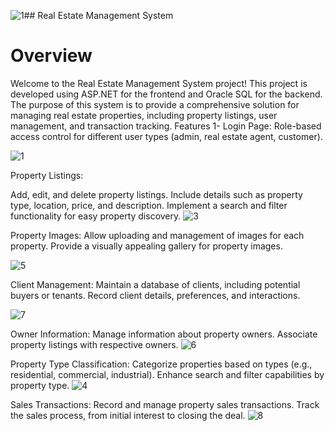 ![1](https://github.com/RahmaCorleone/Real-Estate-System/assets/100363780/686892a5-3722-4db4-95ee-a359750df667)## Real Estate Management System
# Overview
Welcome to the Real Estate Management System project! This project is developed using ASP.NET for the frontend and Oracle SQL for the backend. 
The purpose of this system is to provide a comprehensive solution for managing real estate properties, including property listings, user management, and transaction tracking.
Features
1- Login Page:
Role-based access control for different user types (admin, real estate agent, customer).

![1](https://github.com/RahmaCorleone/Real-Estate-System/assets/100363780/c2e20410-7fa2-42c4-aae3-5a0afa5d35f4)

Property Listings:

Add, edit, and delete property listings.
Include details such as property type, location, price, and description.
Implement a search and filter functionality for easy property discovery.
![3](https://github.com/RahmaCorleone/Real-Estate-System/assets/100363780/a837eb71-b612-427e-a78b-84ebcc0b5fd1)

Property Images:
Allow uploading and management of images for each property.
Provide a visually appealing gallery for property images.

![5](https://github.com/RahmaCorleone/Real-Estate-System/assets/100363780/cf723005-0180-4a0f-819a-69b8d28415b2)

Client Management:
Maintain a database of clients, including potential buyers or tenants.
Record client details, preferences, and interactions.


![7](https://github.com/RahmaCorleone/Real-Estate-System/assets/100363780/a35e11e6-54cc-4343-9a03-71c76fffbd31)

Owner Information:
Manage information about property owners.
Associate property listings with respective owners.
![6](https://github.com/RahmaCorleone/Real-Estate-System/assets/100363780/0d33a75b-74d6-4ffd-aa42-cc0d35f5e66f)

Property Type Classification:
Categorize properties based on types (e.g., residential, commercial, industrial).
Enhance search and filter capabilities by property type.
![4](https://github.com/RahmaCorleone/Real-Estate-System/assets/100363780/a48bd71f-7578-4419-ae36-26ede1afd760)

Sales Transactions:
Record and manage property sales transactions.
Track the sales process, from initial interest to closing the deal.
![8](https://github.com/RahmaCorleone/Real-Estate-System/assets/100363780/fdfd1bdc-105a-4af5-95b4-9f6bc65742ef)
